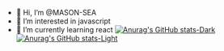 - 👋 Hi, I’m @MASON-SEA
- 👀 I’m interested in javascript
- 🌱 I’m currently learning react
[![Anurag's GitHub stats-Dark](https://github-readme-stats.vercel.app/api?username=MASON-SEA=true&theme=dark#gh-dark-mode-only)](https://github.com/anuraghazra/github-readme-stats#gh-dark-mode-only)
[![Anurag's GitHub stats-Light](https://github-readme-stats.vercel.app/api?username=MASON-SEA&show_icons=true&theme=default#gh-light-mode-only)](https://github.com/anuraghazra/github-readme-stats#gh-light-mode-only)
